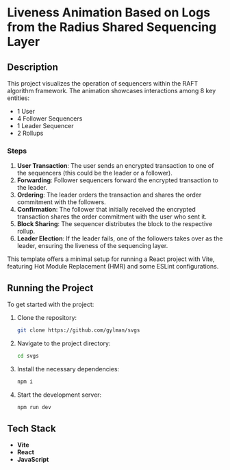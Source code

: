 # Liveness Animation Based on Logs from the Radius Shared Sequencing Layer

## Description

This project visualizes the operation of sequencers within the RAFT algorithm framework. The animation showcases interactions among 8 key entities:

- 1 User
- 4 Follower Sequencers
- 1 Leader Sequencer
- 2 Rollups

### Steps

1. **User Transaction**: The user sends an encrypted transaction to one of the sequencers (this could be the leader or a follower).
2. **Forwarding**: Follower sequencers forward the encrypted transaction to the leader.
3. **Ordering**: The leader orders the transaction and shares the order commitment with the followers.
4. **Confirmation**: The follower that initially received the encrypted transaction shares the order commitment with the user who sent it.
5. **Block Sharing**: The sequencer distributes the block to the respective rollup.
6. **Leader Election**: If the leader fails, one of the followers takes over as the leader, ensuring the liveness of the sequencing layer.

This template offers a minimal setup for running a React project with Vite, featuring Hot Module Replacement (HMR) and some ESLint configurations.

## Running the Project

To get started with the project:

1. Clone the repository:
    ```bash
    git clone https://github.com/gylman/svgs
    ```

2. Navigate to the project directory:
    ```bash
    cd svgs
    ```

3. Install the necessary dependencies:
    ```bash
    npm i
    ```

4. Start the development server:
    ```bash
    npm run dev
    ```

## Tech Stack

- **Vite**
- **React**
- **JavaScript**
